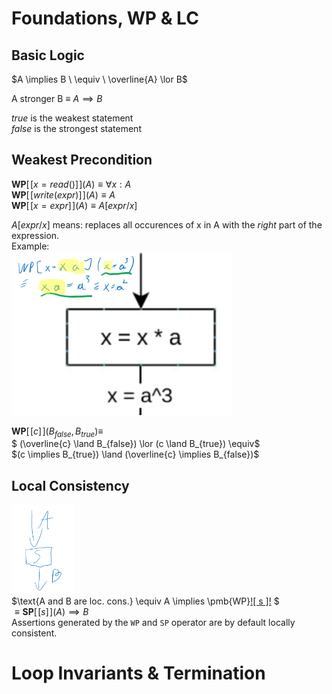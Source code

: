 # Foundations, WP & LC

## Basic Logic

$A \implies B \ \equiv \ \overline{A} \lor B$

$\text{A stronger B} \ \equiv \ A \implies B$

$true$ is the weakest statement \
$false$ is the strongest statement


## Weakest Precondition
$\pmb{WP}[\![ x=read() ]\!](A) \equiv \forall x: A$ \
$\pmb{WP}[\![ write(expr) ]\!](A) \equiv A$ \
$\pmb{WP}[\![ x = expr ]\!](A) \equiv  A[expr/x]$

$A[expr/x]$ means: replaces all occurences of x in A with the *right* part of the expression. \
Example: \
<img src="image-3.png" width=70%>


$\pmb{WP}[\![ c ]\!](B_{false}, B_{true}) \equiv$ \
$ (\overline{c} \land B_{false}) \lor (c \land B_{true}) \equiv$ \
$(c \implies B_{true}) \land (\overline{c} \implies B_{false})$ 

## Local Consistency
<img src="image.png" width=20%> \
$\text{A and B are loc. cons.} \equiv A \implies \pmb{WP}[\![ s ]\!](B) $ \
$\equiv \pmb{SP}[\![ s ]\!](A) \implies B$ \
Assertions generated by the ```WP``` and ```SP``` operator are by default locally consistent.

# Loop Invariants & Termination